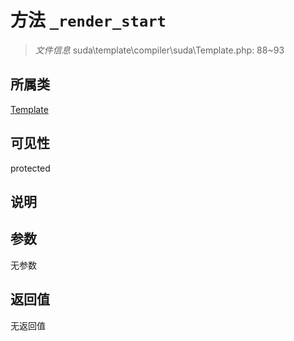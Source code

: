 # 方法 `_render_start`

> *文件信息* suda\template\compiler\suda\Template.php: 88~93

## 所属类 

[Template](../Template.md)

## 可见性

 protected 

## 说明



## 参数


无参数


## 返回值

无返回值
